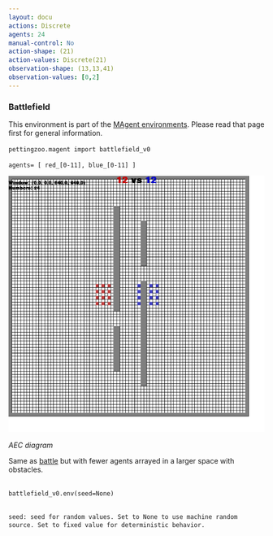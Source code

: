 ```yaml
---
layout: docu
actions: Discrete
agents: 24
manual-control: No
action-shape: (21)
action-values: Discrete(21)
observation-shape: (13,13,41)
observation-values: [0,2]
---
```



### Battlefield



This environment is part of the [MAgent environments](../magent). Please read that page first for general information.





`pettingzoo.magent import battlefield_v0`



`agents= [ red_[0-11], blue_[0-11] ]`



![](magent_battlefield.gif)



*AEC diagram*



Same as [battle](./battle) but with fewer agents arrayed in a larger space with obstacles.



```

battlefield_v0.env(seed=None)

```



```

seed: seed for random values. Set to None to use machine random source. Set to fixed value for deterministic behavior.

```
